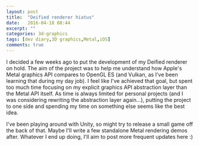 ```yaml
---
layout: post
title:  "Deified renderer hiatus"
date:   2016-04-18 08:44
excerpt: ""
categories: 3d-graphics
tags: [dev diary,3D graphics,Metal,iOS]
comments: true
---
```

I decided a few weeks ago to put the development of my Deified renderer on hold. The aim of the project was to help me understand how Apple's Metal graphics API compares to OpenGL ES (and Vulkan, as I've been learning that during my day job). I feel like I've achieved that goal, but spent too much time focusing on my explicit graphics API abstraction layer than the Metal API itself. As time is always limited for personal projects (and I was considering rewriting the abstraction layer again...), putting the project to one side and spending my time on something else seems like the best idea.

I've been playing around with Unity, so might try to release a small game off the back of that. Maybe I'll write a few standalone Metal rendering demos after. Whatever I end up doing, I'll aim to post more frequent updates here :)
